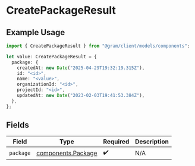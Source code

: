 # CreatePackageResult

## Example Usage

```typescript
import { CreatePackageResult } from "@gram/client/models/components";

let value: CreatePackageResult = {
  package: {
    createdAt: new Date("2025-04-29T19:32:19.315Z"),
    id: "<id>",
    name: "<value>",
    organizationId: "<id>",
    projectId: "<id>",
    updatedAt: new Date("2023-02-03T19:41:53.384Z"),
  },
};
```

## Fields

| Field                                                    | Type                                                     | Required                                                 | Description                                              |
| -------------------------------------------------------- | -------------------------------------------------------- | -------------------------------------------------------- | -------------------------------------------------------- |
| `package`                                                | [components.Package](../../models/components/package.md) | :heavy_check_mark:                                       | N/A                                                      |